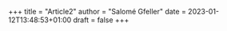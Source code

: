+++
title = "Article2"
author = "Salomé Gfeller"
date = 2023-01-12T13:48:53+01:00
draft = false
+++

